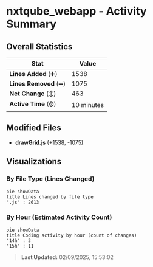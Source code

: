 # nxtqube_webapp - Activity Summary 

## Overall Statistics

| Stat                   | Value                                                             |
| ---------------------- | ----------------------------------------------------------------- |
| **Lines Added** (➕)   | 1538                                          |
| **Lines Removed** (➖) | 1075                                        |
| **Net Change** (↕)    | 463                |
| **Active Time** (⌚)   | 10 minutes |


## Modified Files
- **drawGrid.js** (+1538, -1075)

## Visualizations

### By File Type (Lines Changed)

```mermaid
pie showData
title Lines changed by file type
".js" : 2613
```

### By Hour (Estimated Activity Count)

```mermaid
pie showData
title Coding activity by hour (count of changes)
"14h" : 3
"15h" : 11
```


> **Last Updated:** 02/09/2025, 15:53:02